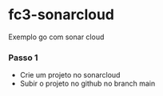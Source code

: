 # fc3-sonarcloud
Exemplo go com sonar cloud

### Passo 1
- Crie um projeto no sonarcloud
- Subir o projeto no github no branch main